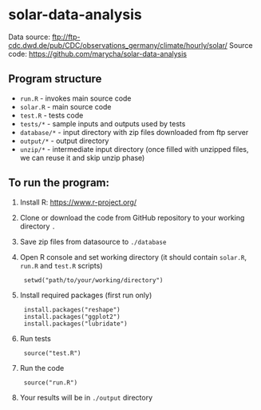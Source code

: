 solar-data-analysis
===================

Data source: ftp://ftp-cdc.dwd.de/pub/CDC/observations_germany/climate/hourly/solar/
Source code: https://github.com/marycha/solar-data-analysis


Program structure
-----------------
* `run.R` - invokes main source code
* `solar.R` - main source code
* `test.R` - tests code
* `tests/*` - sample inputs and outputs used by tests
* `database/*` - input directory with zip files downloaded from ftp server
* `output/*` - output directory
* `unzip/*` - intermediate input directory (once filled with unzipped files, we can reuse it and skip unzip phase)


To run the program:
-------------------
1. Install R: https://www.r-project.org/
1. Clone or download the code from GitHub repository to your working directory `.`
1. Save zip files from datasource to `./database`
1. Open R console and set working directory (it should contain `solar.R`, `run.R` and `test.R` scripts)

        setwd("path/to/your/working/directory")
        
1. Install required packages (first run only)

        install.packages("reshape")
        install.packages("ggplot2")
        install.packages("lubridate")
        
1. Run tests

        source("test.R")

1. Run the code

        source("run.R")
    
1. Your results will be in `./output` directory
